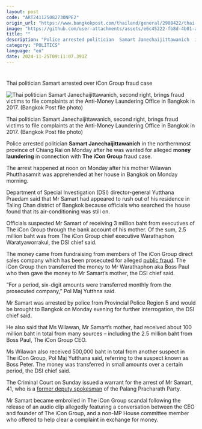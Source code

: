 ```yaml
---
layout: post
code: "ART24112508273ONPE2"
origin_url: "https://www.bangkokpost.com/thailand/general/2908422/thai-politician-samart-arrested-over-icon-group-fraud-case"
image: "https://github.com/user-attachments/assets/e6c45222-fb8d-4b01-ade4-05df09fad099"
title: ""
description: "Police arrested politician  Samart Janechaijittawanich  in the northernmost province of Chiang Rai on Monday after he was wanted for alleged  money laundering  in connection with  The iCon Group  fraud case."
category: "POLITICS"
language: "en"
date: 2024-11-25T09:11:07.391Z
---
```


# 

Thai politician Samart arrested over iCon Group fraud case

![Thai politician Samart Janechaijittawanich, second right, brings fraud victims to file complaints at the Anti-Money Laundering Office in Bangkok in 2017. (Bangkok Post file photo)](https://github.com/user-attachments/assets/adef4141-400f-4149-acd4-cad74867e1bb)

Thai politician Samart Janechaijittawanich, second right, brings fraud victims to file complaints at the Anti-Money Laundering Office in Bangkok in 2017. (Bangkok Post file photo)

Police arrested politician **Samart Janechaijittawanich** in the northernmost province of Chiang Rai on Monday after he was wanted for alleged **money laundering** in connection with **The iCon Group** fraud case.

The arrest happened at noon on Monday after his mother Wilawan Phutthasamrit was apprehended at her house in Bangkok on Monday morning.

Department of Special Investigation (DSI) director-general Yutthana Praedam said that Mr Samart had appeared to rush out of his residence in Taling Chan district of Bangkok because officials who searched the house found that its air-conditioning was still on.

Officials suspected Mr Samart of receiving 3 million baht from executives of The iCon Group through the bank account of his mother. Of the sum, 2.5 million baht was from The iCon Group chief executive Warathaphon Waratyaworrakul, the DSI chief said.

The money came from fundraising from members of The iCon Group direct sales company which has been prosecuted for alleged [public fraud](https://www.bangkokpost.com/thailand/general/2900196). The iCon Group then transferred the money to Mr Warathaphon aka Boss Paul who then gave the money to Mr Samart’s mother, the DSI chief said.

“For a period, six-digit amounts were transferred monthly from the prosecuted company,” Pol Maj Yutthna said.

Mr Samart was arrested by police from Provincial Police Region 5 and would be brought to Bangkok on Monday evening for further interrogation, the DSI chief said.

He also said that Ms Wilawan, Mr Samart’s mother, had received about 100 million baht in total from many sources – including the 2.5 million baht from Boss Paul, The iCon Group CEO.

Ms Wilawan also received 500,000 baht in total from another suspect in The iCon Group, Pol Maj Yutthana said, referring to the suspect known as Boss Peter. The money was transferred in small amounts over a certain period, the DSI chief said.

The Criminal Court on Sunday issued a warrant for the arrest of Mr Samart, 41, who is a [former deputy spokesman](https://www.bangkokpost.com/thailand/general/2886467) of the Palang Pracharath Party.

Mr Samart became embroiled in The iCon Group scandal following the release of an audio clip allegedly featuring a conversation between the CEO and founder of The iCon Group, and a non-MP House committee member who offered to help clear a complaint in exchange for money.